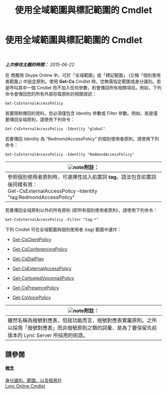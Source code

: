 ﻿---
title: 使用全域範圍與標記範圍的 Cmdlet
TOCTitle: 使用全域範圍與標記範圍的 Cmdlet
ms:assetid: 1e2bc055-8a72-425e-967b-e253add7018c
ms:mtpsurl: https://technet.microsoft.com/zh-tw/library/Dn362774(v=OCS.15)
ms:contentKeyID: 56269072
ms.date: 08/10/2015
mtps_version: v=OCS.15
ms.translationtype: HT
---

# 使用全域範圍與標記範圍的 Cmdlet

 

_**上次修改主題的時間：** 2015-06-22_

在 商務用 Skype Online 中，可於「全域範圍」或「標記範圍」 (又稱「個別使用者範圍」) 中設定原則。使用 **Get-Cs** Cmdlet 時，您無需指定範圍或身分識別。若是呼叫其中一個 Cmdlet 而不加入任何參數，則會傳回所有相關項目。例如，下列命令會傳回您的所有外部存取原則的相關資訊：

    Get-CsExternalAccessPolicy

若要限制傳回的資料，您必須僅包含 Identity 參數或 Filter 參數。例如，若是僅要傳回全域原則，請使用下列命令：

    Get-CsExternalAccessPolicy -Identity "global"

若要傳回 Identity 為 “RedmondAccessPolicy” 的個別使用者原則，請使用下列命令：

    Get-CsExternalAccessPolicy -Identity "RedmondAccessPolicy"

<table>
<thead>
<tr class="header">
<th><img src="images/Gg398811.note(OCS.15).gif" title="note" alt="note" />附註：</th>
</tr>
</thead>
<tbody>
<tr class="odd">
<td>參照個別使用者原則時，可選擇性加入前置詞 <strong>tag</strong>。語法包含前置詞後同樣有效：<br />
Get-CsExternalAccessPolicy –Identity &quot;tag:RedmondAccessPolicy&quot;</td>
</tr>
</tbody>
</table>


若要傳回全域原則以外的所有原則 (即所有個別使用者原則)，請使用下列命令：

    Get-CsExternalAccessPolicy -Filter "tag:*"

下列 Cmdlet 可在全域範圍與個別使用者 (tag) 範圍中運作：

  - [Get-CsClientPolicy](https://docs.microsoft.com/en-us/powershell/module/skype/Get-CsClientPolicy)

  - [Get-CsConferencingPolicy](https://docs.microsoft.com/en-us/powershell/module/skype/Get-CsConferencingPolicy)

  - [Get-CsDialPlan](https://docs.microsoft.com/en-us/powershell/module/skype/Get-CsDialPlan)

  - [Get-CsExternalAccessPolicy](https://docs.microsoft.com/en-us/powershell/module/skype/Get-CsExternalAccessPolicy)

  - [Get-CsHostedVoicemailPolicy](https://docs.microsoft.com/en-us/powershell/module/skype/Get-CsHostedVoicemailPolicy)

  - [Get-CsPresencePolicy](https://docs.microsoft.com/en-us/powershell/module/skype/Get-CsPresencePolicy)

  - [Get-CsVoicePolicy](https://docs.microsoft.com/en-us/powershell/module/skype/Get-CsVoicePolicy)

<table>
<thead>
<tr class="header">
<th><img src="images/Gg398811.note(OCS.15).gif" title="note" alt="note" />附註：</th>
</tr>
</thead>
<tbody>
<tr class="odd">
<td>雖然名稱為撥號對應表，但就功能而言，撥號對應表實屬原則。之所以採用「撥號對應表」而非撥號原則之類的詞彙，是為了要保留先前版本的 Lync Server 所採用的術語。</td>
</tr>
</tbody>
</table>


## 請參閱

#### 概念

[身分識別、範圍，以及租用戶](identities-scopes-and-tenants-in-skype-for-business-online.md)  
[Lync Online Cmdlet](the-skype-for-business-online-cmdlets.md)

